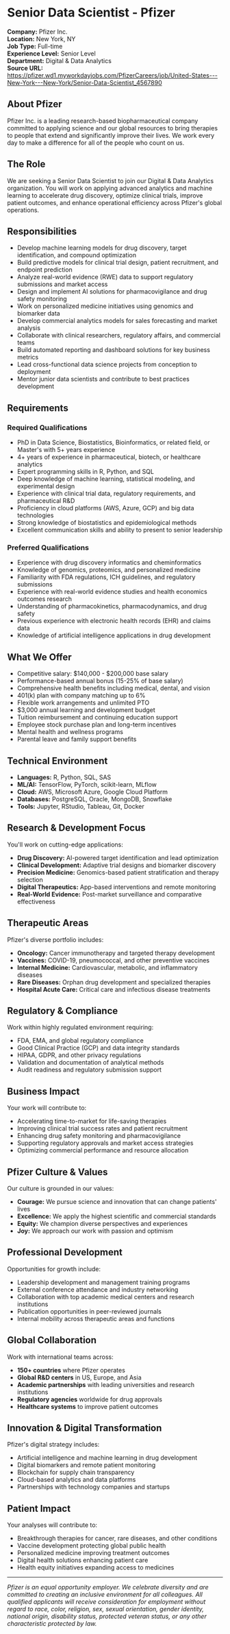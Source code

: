 # Senior Data Scientist - Pfizer

**Company:** Pfizer Inc.  
**Location:** New York, NY  
**Job Type:** Full-time  
**Experience Level:** Senior Level  
**Department:** Digital & Data Analytics  
**Source URL:** https://pfizer.wd1.myworkdayjobs.com/PfizerCareers/job/United-States---New-York---New-York/Senior-Data-Scientist_4567890

## About Pfizer

Pfizer Inc. is a leading research-based biopharmaceutical company committed to applying science and our global resources to bring therapies to people that extend and significantly improve their lives. We work every day to make a difference for all of the people who count on us.

## The Role

We are seeking a Senior Data Scientist to join our Digital & Data Analytics organization. You will work on applying advanced analytics and machine learning to accelerate drug discovery, optimize clinical trials, improve patient outcomes, and enhance operational efficiency across Pfizer's global operations.

## Responsibilities

- Develop machine learning models for drug discovery, target identification, and compound optimization
- Build predictive models for clinical trial design, patient recruitment, and endpoint prediction
- Analyze real-world evidence (RWE) data to support regulatory submissions and market access
- Design and implement AI solutions for pharmacovigilance and drug safety monitoring
- Work on personalized medicine initiatives using genomics and biomarker data
- Develop commercial analytics models for sales forecasting and market analysis
- Collaborate with clinical researchers, regulatory affairs, and commercial teams
- Build automated reporting and dashboard solutions for key business metrics
- Lead cross-functional data science projects from conception to deployment
- Mentor junior data scientists and contribute to best practices development

## Requirements

### Required Qualifications
- PhD in Data Science, Biostatistics, Bioinformatics, or related field, or Master's with 5+ years experience
- 4+ years of experience in pharmaceutical, biotech, or healthcare analytics
- Expert programming skills in R, Python, and SQL
- Deep knowledge of machine learning, statistical modeling, and experimental design
- Experience with clinical trial data, regulatory requirements, and pharmaceutical R&D
- Proficiency in cloud platforms (AWS, Azure, GCP) and big data technologies
- Strong knowledge of biostatistics and epidemiological methods
- Excellent communication skills and ability to present to senior leadership

### Preferred Qualifications
- Experience with drug discovery informatics and cheminformatics
- Knowledge of genomics, proteomics, and personalized medicine
- Familiarity with FDA regulations, ICH guidelines, and regulatory submissions
- Experience with real-world evidence studies and health economics outcomes research
- Understanding of pharmacokinetics, pharmacodynamics, and drug safety
- Previous experience with electronic health records (EHR) and claims data
- Knowledge of artificial intelligence applications in drug development

## What We Offer

- Competitive salary: $140,000 - $200,000 base salary
- Performance-based annual bonus (15-25% of base salary)
- Comprehensive health benefits including medical, dental, and vision
- 401(k) plan with company matching up to 6%
- Flexible work arrangements and unlimited PTO
- $3,000 annual learning and development budget
- Tuition reimbursement and continuing education support
- Employee stock purchase plan and long-term incentives
- Mental health and wellness programs
- Parental leave and family support benefits

## Technical Environment

- **Languages:** R, Python, SQL, SAS
- **ML/AI:** TensorFlow, PyTorch, scikit-learn, MLflow
- **Cloud:** AWS, Microsoft Azure, Google Cloud Platform
- **Databases:** PostgreSQL, Oracle, MongoDB, Snowflake
- **Tools:** Jupyter, RStudio, Tableau, Git, Docker

## Research & Development Focus

You'll work on cutting-edge applications:
- **Drug Discovery:** AI-powered target identification and lead optimization
- **Clinical Development:** Adaptive trial designs and biomarker discovery
- **Precision Medicine:** Genomics-based patient stratification and therapy selection
- **Digital Therapeutics:** App-based interventions and remote monitoring
- **Real-World Evidence:** Post-market surveillance and comparative effectiveness

## Therapeutic Areas

Pfizer's diverse portfolio includes:
- **Oncology:** Cancer immunotherapy and targeted therapy development
- **Vaccines:** COVID-19, pneumococcal, and other preventive vaccines
- **Internal Medicine:** Cardiovascular, metabolic, and inflammatory diseases
- **Rare Diseases:** Orphan drug development and specialized therapies
- **Hospital Acute Care:** Critical care and infectious disease treatments

## Regulatory & Compliance

Work within highly regulated environment requiring:
- FDA, EMA, and global regulatory compliance
- Good Clinical Practice (GCP) and data integrity standards
- HIPAA, GDPR, and other privacy regulations
- Validation and documentation of analytical methods
- Audit readiness and regulatory submission support

## Business Impact

Your work will contribute to:
- Accelerating time-to-market for life-saving therapies
- Improving clinical trial success rates and patient recruitment
- Enhancing drug safety monitoring and pharmacovigilance
- Supporting regulatory approvals and market access strategies
- Optimizing commercial performance and resource allocation

## Pfizer Culture & Values

Our culture is grounded in our values:
- **Courage:** We pursue science and innovation that can change patients' lives
- **Excellence:** We apply the highest scientific and commercial standards
- **Equity:** We champion diverse perspectives and experiences
- **Joy:** We approach our work with passion and optimism

## Professional Development

Opportunities for growth include:
- Leadership development and management training programs
- External conference attendance and industry networking
- Collaboration with top academic medical centers and research institutions
- Publication opportunities in peer-reviewed journals
- Internal mobility across therapeutic areas and functions

## Global Collaboration

Work with international teams across:
- **150+ countries** where Pfizer operates
- **Global R&D centers** in US, Europe, and Asia
- **Academic partnerships** with leading universities and research institutions
- **Regulatory agencies** worldwide for drug approvals
- **Healthcare systems** to improve patient outcomes

## Innovation & Digital Transformation

Pfizer's digital strategy includes:
- Artificial intelligence and machine learning in drug development
- Digital biomarkers and remote patient monitoring
- Blockchain for supply chain transparency
- Cloud-based analytics and data platforms
- Partnerships with technology companies and startups

## Patient Impact

Your analyses will contribute to:
- Breakthrough therapies for cancer, rare diseases, and other conditions
- Vaccine development protecting global public health
- Personalized medicine improving treatment outcomes
- Digital health solutions enhancing patient care
- Health equity initiatives expanding access to medicines

---

*Pfizer is an equal opportunity employer. We celebrate diversity and are committed to creating an inclusive environment for all colleagues. All qualified applicants will receive consideration for employment without regard to race, color, religion, sex, sexual orientation, gender identity, national origin, disability status, protected veteran status, or any other characteristic protected by law.*